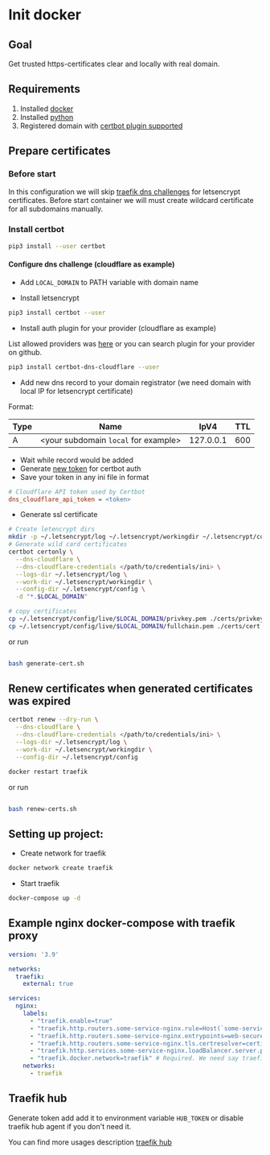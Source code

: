 # Init docker

## Goal

Get trusted https-certificates clear and locally with real domain.

## Requirements

1. Installed [docker](https://docker.com)
2. Installed [python](https://python.org)
3. Registered domain with [certbot plugin supported](https://github.com/search?q=certbot+plugin)

## Prepare certificates

### Before start

In this configuration we will skip [traefik dns challenges](https://doc.traefik.io/traefik/user-guides/docker-compose/acme-dns/) for letsencrypt certificates.  Before start container we will must create wildcard certificate for all subdomains manually.

### Install certbot

```bash
pip3 install --user certbot
```

#### Configure dns challenge (cloudflare as example)

* Add `LOCAL_DOMAIN` to PATH variable with domain name

* Install letsencrypt

```bash
pip3 install certbot --user
```
* Install auth plugin for your provider (cloudflare as example)

List allowed providers was [here](https://letsencrypt.org/docs/client-options/) or you can search plugin for your provider on github.

```bash
pip3 install certbot-dns-cloudflare --user
```

* Add new dns record to your domain registrator (we need domain with local IP for letsencrypt certificate)

Format:

| Type | Name                                 | IpV4      | TTL |
|------|--------------------------------------|-----------|-----|
| A    | <your subdomain `local` for example> | 127.0.0.1 | 600 |

* Wait while record would be added
* Generate [new token](https://dash.cloudflare.com/?to=/:account/profile/api-tokens) for certbot auth
* Save your token in any ini file in format

```ini
# Cloudflare API token used by Certbot
dns_cloudflare_api_token = <token>
```

* Generate ssl certificate

```bash
# Create letencrypt dirs
mkdir -p ~/.letsencrypt/log ~/.letsencrypt/workingdir ~/.letsencrypt/config
# Generate wild card certificates
certbot certonly \
  --dns-cloudflare \
  --dns-cloudflare-credentials </path/to/credentials/ini> \
  --logs-dir ~/.letsencrypt/log \
  --work-dir ~/.letsencrypt/workingdir \
  --config-dir ~/.letsencrypt/config \
  -d "*.$LOCAL_DOMAIN"

# copy certificates
cp ~/.letsencrypt/config/live/$LOCAL_DOMAIN/privkey.pem ./certs/privkey.pem
cp ~/.letsencrypt/config/live/$LOCAL_DOMAIN/fullchain.pem ./certs/cert.pem
```

or run 

```bash

bash generate-cert.sh
```

## Renew certificates when generated certificates was expired

```bash
certbot renew --dry-run \
  --dns-cloudflare \
  --dns-cloudflare-credentials </path/to/credentials/ini> \
  --logs-dir ~/.letsencrypt/log \
  --work-dir ~/.letsencrypt/workingdir \
  --config-dir ~/.letsencrypt/config 

docker restart traefik

```

or run 

```bash

bash renew-certs.sh
```

## Setting up project:

* Create network for traefik

```bash
docker network create traefik
``` 

* Start traefik 

```bash
docker-compose up -d
```

## Example nginx docker-compose with traefik proxy

```yaml 
version: '3.9'

networks:
  traefik:
    external: true

services:
  nginx:
    labels:
      - "traefik.enable=true"
      - "traefik.http.routers.some-service-nginx.rule=Host(`some-service.$LOCAL_DOMAIN`)" # replace with your domain
      - "traefik.http.routers.some-service-nginx.entrypoints=web-secure" # Allow only https
      - "traefik.http.routers.some-service-nginx.tls.certresolver=certificate" # Certificates resolver
      - "traefik.http.services.some-service-nginx.loadBalancer.server.port=8080" # Proxied port
      - "traefik.docker.network=traefik" # Required. We need say traefik network for scan
    networks:
      - traefik
```

## Traefik hub

Generate token add add it to environment variable `HUB_TOKEN` or disable traefik hub agent if you don't need it.

You can find more usages description [traefik hub](https://doc.traefik.io/traefik-hub/)
